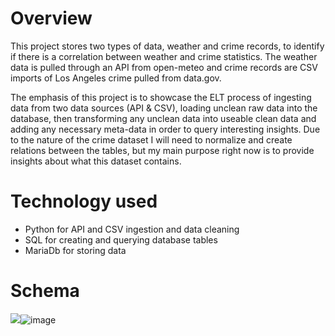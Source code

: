 # Overview
This project stores two types of data, weather and crime records, to identify if there is a correlation between weather and crime statistics. The weather data is pulled through an API from open-meteo and crime records are CSV imports of Los Angeles crime pulled from data.gov.  

The emphasis of this project is to showcase the ELT process of ingesting data from two data sources (API & CSV), loading unclean raw data into the database, then transforming any unclean data into useable clean data and adding any necessary meta-data in order to query interesting insights.  Due to the nature of the crime dataset I will need to normalize and create relations between the tables, but my main purpose right now is to provide insights about what this dataset contains.

# Technology used
- Python for API and CSV ingestion and data cleaning
- SQL for creating and querying database tables
- MariaDb for storing data


# Schema
<img src="blob:chrome-untrusted://media-app/78fc49ef-6235-40b7-adb0-1be4acf07db9" />![image](https://github.com/user-attachments/assets/d4b32753-df69-44c4-b9df-59581f6c1572)



